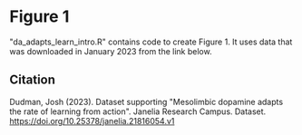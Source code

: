 # Figure 1

"da_adapts_learn_intro.R" contains code to create Figure 1. It uses data that was downloaded in January 2023 from the link below.

## Citation
Dudman, Josh (2023). Dataset supporting "Mesolimbic dopamine adapts the rate of learning from action". Janelia Research Campus. Dataset. https://doi.org/10.25378/janelia.21816054.v1
